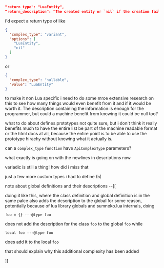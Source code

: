 
```json
"return_type": "LuaEntity",
"return_description": "The created entity or `nil` if the creation failed."
```
i'd expect a return type of like
```json
{
  "complex_type": "variant",
  "options": [
    "LuaEntity",
    "nil"
  ]
}
```
or
```json
{
  "complex_type": "nullable",
  "value": "LuaEntity"
}
```
to make it non Lua specific
i need to do some mroe extensive research on this to see how many things
would even benefit from it and if it would be worth it.
The description containing the information is enough for the programmer,
but could a machine benefit from knowing it could be null too?

what to do about defines.prototypes
not quite sure, but i don't think it really benefits much to have the entire list
be part of the machine readable format or the html docs at all, because the entire
point is to be able to use the prototype hirachy without knowing what it actually is.

can a `complex_type` `function` have `ApiComplexType` parameters?

what exactly is going on with the newlines in descriptions now

variadic is still a thing! how did i miss that

just a few more custom types i had to define (5)

note about global definitions and their descriptions
--[[

doing it like this, where the class definition and global definition
is in the same palce also adds the description to the global
for some reason, potentially because of lua library globals and sumneko.lua internals,
doing
```
foo = {} ---@type foo
```
does not add the description for the class `foo` to the global `foo`
while
```
local foo ---@type foo
```
does add it to the local `foo`

that should explain why this additional complexity has been added

]]
